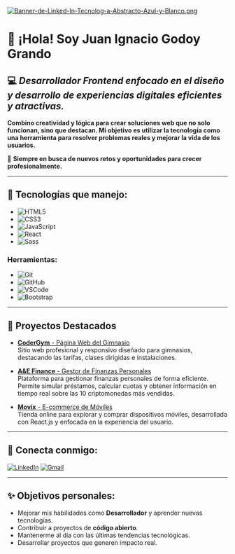 [![Banner-de-Linked-In-Tecnolog-a-Abstracto-Azul-y-Blanco.png](https://i.postimg.cc/wTK2Mwzn/Banner-de-Linked-In-Tecnolog-a-Abstracto-Azul-y-Blanco.png)](https://postimg.cc/kDcKhFBy)

# 👋 ¡Hola! Soy Juan Ignacio Godoy Grando

## 💻 *Desarrollador Frontend enfocado en el diseño y desarrollo de experiencias digitales eficientes y atractivas.*

**Combino creatividad y lógica para crear soluciones web que no solo funcionan, sino que destacan. Mi objetivo es utilizar la tecnología como una herramienta para resolver problemas reales y mejorar la vida de los usuarios.**  

🚀 **Siempre en busca de nuevos retos y oportunidades para crecer profesionalmente.**

---

## 🚀 Tecnologías que manejo:

- ![HTML5](https://img.shields.io/badge/HTML5-%23E34F26.svg?style=for-the-badge&logo=html5&logoColor=white)  
- ![CSS3](https://img.shields.io/badge/CSS3-%231572B6.svg?style=for-the-badge&logo=css3&logoColor=white)  
- ![JavaScript](https://img.shields.io/badge/JavaScript-%23F7DF1E.svg?style=for-the-badge&logo=javascript&logoColor=black)  
- ![React](https://img.shields.io/badge/React-%2361DAFB.svg?style=for-the-badge&logo=react&logoColor=black)  
- ![Sass](https://img.shields.io/badge/Sass-%23CC6699.svg?style=for-the-badge&logo=sass&logoColor=white)  

### Herramientas:

- ![Git](https://img.shields.io/badge/Git-%23F05033.svg?style=for-the-badge&logo=git&logoColor=white)  
- ![GitHub](https://img.shields.io/badge/GitHub-%23181717.svg?style=for-the-badge&logo=github&logoColor=white)  
- ![VSCode](https://img.shields.io/badge/-VSCode-007ACC?style=for-the-badge&logo=visualstudiocode&logoColor=white)
- ![Bootstrap](https://img.shields.io/badge/Bootstrap-%23563D7C.svg?style=for-the-badge&logo=bootstrap&logoColor=white)

---


## 🌟 Proyectos Destacados



- [**CoderGym** - Página Web del Gimnasio](https://github.com/juangodoygrando/CODERGYM)  
    Sitio web profesional y responsivo diseñado para gimnasios, destacando las tarifas, clases dirigidas e instalaciones.
  
- [**A&E Finance** - Gestor de Finanzas Personales](https://github.com/juangodoygrando/A-E-FINANCE)  
    Plataforma para gestionar finanzas personales de forma eficiente. Permite simular préstamos, calcular cuotas y obtener información en tiempo real sobre las 10 criptomonedas más vendidas.

- [**Movix** - E-commerce de Móviles](https://github.com/juangodoygrando/Movix-react-Js)  
    Tienda online para explorar y comprar dispositivos móviles, desarrollada con React.js y enfocada en la experiencia del usuario.

---

## 💬 Conecta conmigo:

[![LinkedIn](https://img.shields.io/badge/-LinkedIn-blue?style=for-the-badge&logo=Linkedin&logoColor=white)](https://www.linkedin.com/in/juanignacio-godoygrando/) 
[![Gmail](https://img.shields.io/badge/-Gmail-D14836?style=for-the-badge&logo=gmail&logoColor=white)](mailto:juangodoygrando@gmail.com)

---

## ✨ Objetivos personales:

- Mejorar mis habilidades como **Desarrollador** y aprender nuevas tecnologías.  
- Contribuir a proyectos de **código abierto**.  
- Mantenerme al día con las últimas tendencias tecnológicas.  
- Desarrollar proyectos que generen impacto real.  
